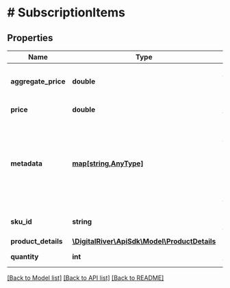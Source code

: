 # # SubscriptionItems

## Properties

Name | Type | Description | Notes
------------ | ------------- | ------------- | -------------
**aggregate_price** | **double** | Gets or sets the aggregate price | [optional] 
**price** | **double** | Gets or sets the price | [optional] 
**metadata** | [**map[string,AnyType]**](AnyType.md) | Key-value pairs used to store additional data. Value can be string, boolean or integer types. | [optional] 
**sku_id** | **string** | The identifier of the SKU. | [optional] 
**product_details** | [**\DigitalRiver\ApiSdk\Model\ProductDetails**](ProductDetails.md) |  | [optional] 
**quantity** | **int** | Gets or sets the quantity | [optional] 

[[Back to Model list]](../../README.md#documentation-for-models) [[Back to API list]](../../README.md#documentation-for-api-endpoints) [[Back to README]](../../README.md)


